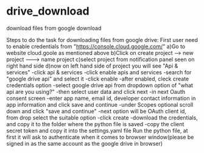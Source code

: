 # drive_download
download files from google download

Steps to do the task for downloading files from google drive:
First user need to enable credentials from "https://console.cloud.google.com/"
  a)Go to website cloud.goole as mentioned above
  b)Click on create project --> new project ---> name project
  c)select project from notification panel seen on right hand side
  d)now on left hand side of project you will see "Api & services"
    -click api & services
    -click enable apis and services
    -search for "google drive api" and select it
    -click enable
    -after enabled, cleck create credentials option
    -select google drive api from dropdown option of "what api are you using?" 
    -then select user data and click next
    -in next Oauth consent screen
    -enter app name, email id, developer contact information in app information and click save and continue
    -under Scopes optional scroll down and click "save and continue"
    -next option will be OAuth client id, from drop select the suitable option
    -click create
    -download the credentials, and copy it to the folder where the python file is saved
    -copy the client secret token and copy it into the settings.yaml file
 Run the python file, at first it will ask to authenticate when it comes to browser window(please be signed in as the same account as the google drive in browser)
 
